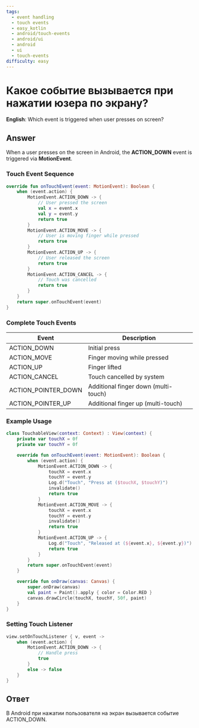 ```yaml
---
tags:
  - event handling
  - touch events
  - easy_kotlin
  - android/touch-events
  - android/ui
  - android
  - ui
  - touch-events
difficulty: easy
---
```


# Какое событие вызывается при нажатии юзера по экрану?

**English**: Which event is triggered when user presses on screen?

## Answer

When a user presses on the screen in Android, the **ACTION_DOWN** event is triggered via **MotionEvent**.

### Touch Event Sequence

```kotlin
override fun onTouchEvent(event: MotionEvent): Boolean {
    when (event.action) {
        MotionEvent.ACTION_DOWN -> {
            // User pressed the screen
            val x = event.x
            val y = event.y
            return true
        }
        MotionEvent.ACTION_MOVE -> {
            // User is moving finger while pressed
            return true
        }
        MotionEvent.ACTION_UP -> {
            // User released the screen
            return true
        }
        MotionEvent.ACTION_CANCEL -> {
            // Touch was cancelled
            return true
        }
    }
    return super.onTouchEvent(event)
}
```

### Complete Touch Events

| Event | Description |
|-------|-------------|
| ACTION_DOWN | Initial press |
| ACTION_MOVE | Finger moving while pressed |
| ACTION_UP | Finger lifted |
| ACTION_CANCEL | Touch cancelled by system |
| ACTION_POINTER_DOWN | Additional finger down (multi-touch) |
| ACTION_POINTER_UP | Additional finger up (multi-touch) |

### Example Usage

```kotlin
class TouchableView(context: Context) : View(context) {
    private var touchX = 0f
    private var touchY = 0f

    override fun onTouchEvent(event: MotionEvent): Boolean {
        when (event.action) {
            MotionEvent.ACTION_DOWN -> {
                touchX = event.x
                touchY = event.y
                Log.d("Touch", "Press at ($touchX, $touchY)")
                invalidate()
                return true
            }
            MotionEvent.ACTION_MOVE -> {
                touchX = event.x
                touchY = event.y
                invalidate()
                return true
            }
            MotionEvent.ACTION_UP -> {
                Log.d("Touch", "Released at (${event.x}, ${event.y})")
                return true
            }
        }
        return super.onTouchEvent(event)
    }

    override fun onDraw(canvas: Canvas) {
        super.onDraw(canvas)
        val paint = Paint().apply { color = Color.RED }
        canvas.drawCircle(touchX, touchY, 50f, paint)
    }
}
```

### Setting Touch Listener

```kotlin
view.setOnTouchListener { v, event ->
    when (event.action) {
        MotionEvent.ACTION_DOWN -> {
            // Handle press
            true
        }
        else -> false
    }
}
```

## Ответ

В Android при нажатии пользователя на экран вызывается событие ACTION_DOWN.

